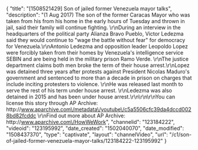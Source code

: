 {
    "title": "[1508521429] Son of jailed former Venezuela mayor talks",
    "description": "(1 Aug 2017) The son of the former Caracas Mayor who was taken from his from his home in the early hours of Tuesday and thrown in jail, said their family will continue fighting. \r\nDuring an interview in the headquarters of the political party Alianza Bravo Pueblo, Victor Ledezma said they would continue to \"wage the battle without fear\" for democracy for Venezuela.\r\nAntonio Ledezma and opposition leader Leopoldo Lopez were forcibly taken from their homes by Venezuela's intelligence service SEBIN and are being held in the military prison Ramo Verde. \r\nThe justice department claims both men broke the term of their house arrest.\r\nLopez was detained three years after protests against President Nicolas Maduro's government and sentenced to more than a decade in prison on charges that include inciting protesters to violence. \r\nHe was released last month to serve the rest of his term under house arrest. \r\nLedezma was also detained in 2015 and has been under house arrest.\r\n\r\n\r\nYou can license this story through AP Archive: http:\/\/www.aparchive.com\/metadata\/youtube\/c5a5506cfc39da4dccd0028bd82fcddc \r\nFind out more about AP Archive: http:\/\/www.aparchive.com\/HowWeWork",
    "channelid": "123184222",
    "videoid": "123195992",
    "date_created": "1502040070",
    "date_modified": "1508437370",
    "type": "captivate",
    "layout": "channelVideo",
    "url": "\/c1\/son-of-jailed-former-venezuela-mayor-talks\/123184222-123195992"
}